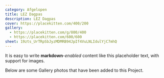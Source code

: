 ```yaml
---
category: Afgelopen
title: LEZ Dagpas
description: LEZ Dagpas
cover: https://placekitten.com/400/200
gallery:
  - https://placekitten.com/g/800/400
  - https://placekitten.com/600/600
sheet: 19zts_UrTRpSbJyzMDMRB94JpIf4VuLNLIdulYjC7mhQ
---
```


It is easy to write **markdown**-*enabled* content like this placeholder text, with support for images.

Below are some Gallery photos that have been added to this Project.
